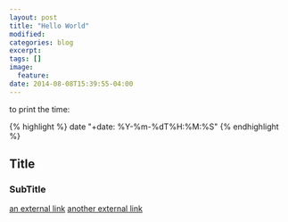 ```yaml
---
layout: post
title: "Hello World"
modified:
categories: blog
excerpt:
tags: []
image:
  feature:
date: 2014-08-08T15:39:55-04:00
---
```


to print the time:

{% highlight %}
date "+date: %Y-%m-%dT%H:%M:%S"
{% endhighlight %}

## Title

### SubTitle

[an external link][ext-link1]
[another external link][ext-link2]

[ext-link1]: https://github.com/EMUFest/emufest.github.io
[ext-link2]: https://github.com/grammaton